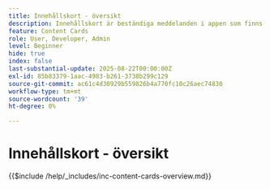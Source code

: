 ```yaml
---
title: Innehållskort - översikt
description: Innehållskort är beständiga meddelanden i appen som finns inuti en dedikerad inkorg eller feed i appen. Till skillnad från push-meddelanden avbryter de inte användaren och kan visas när det passar användaren.
feature: Content Cards
role: User, Developer, Admin
level: Beginner
hide: true
index: false
last-substantial-update: 2025-08-22T00:00:00Z
exl-id: 85b83379-1aac-4983-b261-3738b299c129
source-git-commit: ac61c4d30929b559826b4a770fc10c26aec74830
workflow-type: tm+mt
source-wordcount: '39'
ht-degree: 0%

---
```


# Innehållskort - översikt

{{$include /help/_includes/inc-content-cards-overview.md}}
